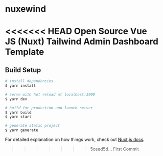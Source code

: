 # nuxewind
<<<<<<< HEAD
Open Source Vue JS (Nuxt) Tailwind Admin Dashboard Template 
=======

## Build Setup

```bash
# install dependencies
$ yarn install

# serve with hot reload at localhost:3000
$ yarn dev

# build for production and launch server
$ yarn build
$ yarn start

# generate static project
$ yarn generate
```

For detailed explanation on how things work, check out [Nuxt.js docs](https://nuxtjs.org).
>>>>>>> 5ceed5d... First Commit
